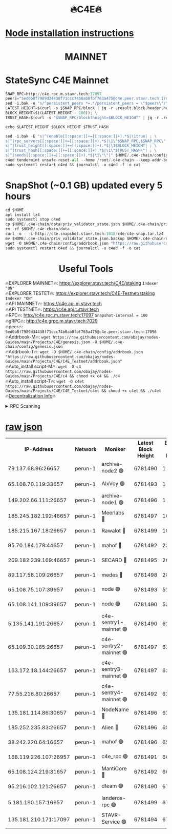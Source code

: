 <h1 align="center"> 🔥C4E🔥</h1>

[Node installation instructions](https://github.com/obajay/nodes-Guides/tree/main/Projects/C4E)
=

<h1 align="center"> MAINNET</h1>

# StateSync C4E Mainnet
```python
SNAP_RPC=http://c4e.rpc.m.stavr.tech:17097
peers="5ed0b8f7989d34438f71ccc74b0ab0fbf763a475@c4e.peer.stavr.tech:17096"
sed -i.bak -e "s/^persistent_peers *=.*/persistent_peers = \"$peers\"/" $HOME/.c4e-chain/config/config.toml
LATEST_HEIGHT=$(curl -s $SNAP_RPC/block | jq -r .result.block.header.height); \
BLOCK_HEIGHT=$((LATEST_HEIGHT - 100)); \
TRUST_HASH=$(curl -s "$SNAP_RPC/block?height=$BLOCK_HEIGHT" | jq -r .result.block_id.hash)

echo $LATEST_HEIGHT $BLOCK_HEIGHT $TRUST_HASH

sed -i.bak -E "s|^(enable[[:space:]]+=[[:space:]]+).*$|\1true| ; \
s|^(rpc_servers[[:space:]]+=[[:space:]]+).*$|\1\"$SNAP_RPC,$SNAP_RPC\"| ; \
s|^(trust_height[[:space:]]+=[[:space:]]+).*$|\1$BLOCK_HEIGHT| ; \
s|^(trust_hash[[:space:]]+=[[:space:]]+).*$|\1\"$TRUST_HASH\"| ; \
s|^(seeds[[:space:]]+=[[:space:]]+).*$|\1\"\"|" $HOME/.c4e-chain/config/config.toml
c4ed tendermint unsafe-reset-all --home /root/.c4e-chain --keep-addr-book
sudo systemctl restart c4ed && journalctl -u c4ed -f -o cat
```
# SnapShot (~0.1 GB) updated every 5 hours
```python
cd $HOME
apt install lz4
sudo systemctl stop c4ed
cp $HOME/.c4e-chain/data/priv_validator_state.json $HOME/.c4e-chain/priv_validator_state.json.backup
rm -rf $HOME/.c4e-chain/data
curl -o - -L http://c4e.snapshot.stavr.tech:1018/c4e/c4e-snap.tar.lz4 | lz4 -c -d - | tar -x -C $HOME/.c4e-chain --strip-components 2
mv $HOME/.c4e-chain/priv_validator_state.json.backup $HOME/.c4e-chain/data/priv_validator_state.json
wget -O $HOME/.c4e-chain/config/addrbook.json "https://raw.githubusercontent.com/obajay/nodes-Guides/main/Projects/C4E/addrbook.json"
sudo systemctl restart c4ed && journalctl -u c4ed -f -o cat
```
 <h1 align="center"> Useful Tools</h1>

🔥EXPLORER MAINNET🔥:  https://explorer.stavr.tech/C4E/staking            `Indexer "ON"` \
🔥EXPLORER TESTET🔥:   https://explorer.stavr.tech/C4E-Testnet/staking     `Indexer "ON"` \
🔥API MAINNET🔥:       https://c4e.api.m.stavr.tech \
🔥API TESTNET🔥:       https://c4e.api.t.stavr.tech \
🔥RPC🔥:               http://c4e.rpc.m.stavr.tech:17097                  `Snapshot-interval = 100` \
🔥gRPC🔥:              http://c4e.grpc.m.stavr.tech:7029 \
🔥peer🔥:              `5ed0b8f7989d34438f71ccc74b0ab0fbf763a475@c4e.peer.stavr.tech:17096` \
🔥Addrbook-M🔥:    ```wget https://raw.githubusercontent.com/obajay/nodes-Guides/main/Projects/C4E/genesis.json -O $HOME/.c4e-chain/config/genesis.json``` \
🔥Addrbook-T🔥:    ```wget -O $HOME/.c4e-chain/config/addrbook.json "https://raw.githubusercontent.com/obajay/nodes-Guides/main/Projects/C4E/C4E_Testnet/addrbook.json"``` \
🔥Auto_install script-M🔥: ```wget -O c4 https://raw.githubusercontent.com/obajay/nodes-Guides/main/Projects/C4E/c4 && chmod +x c4 && ./c4``` \
🔥Auto_install script-T🔥: ```wget -O c4et https://raw.githubusercontent.com/obajay/nodes-Guides/main/Projects/C4E/C4E_Testnet/c4et && chmod +x c4et && ./c4et``` \
🔥[Decentralization Info](https://github.com/obajay/StateSync-snapshots/tree/main/Projects/C4E/Decentralization)🔥




<details>
<summary>RPC Scanning</summary>

<h2 align="center"> We scan nodes in real time every 4 hours. And we provide the final result of RPC endpoints.
We cannot influence the operation of these nodes in any way. </h2>


```python
If Voting Power is higher than 0 --> then the Node is a validator of the network and may be subject to attack and be a potential threat to the chain.
```
```python
We marked such validators with a red symbol
```

</details>

[raw json](https://rpc-check.c4e.stavr.tech/c4e/rpc-c4e-result.json)
=



<table><tr><th>IP-Address</th><th>Network</th><th>Moniker</th><th>Latest Block Height</th><th>Earliest Block Height</th><th>Catching Up</th><th>Tx Index</th><th>Voting Power</th><th>Scan Time</th></tr><tr><td>79.137.68.96:26657</td><td>perun-1</td><td>archive-node2 🟢</td><td>6781490</td><td>1</td><td>False</td><td>on</td><td>0</td><td>2024-01-18T06:05:22.956143556UTC</td></tr><tr><td>65.108.70.119:33657</td><td>perun-1</td><td>AlxVoy 🟢</td><td>6781493</td><td>1</td><td>False</td><td>on</td><td>0</td><td>2024-01-18T06:05:39.414029096UTC</td></tr><tr><td>149.202.66.111:26657</td><td>perun-1</td><td>archive-node1 🟢</td><td>6781496</td><td>1</td><td>False</td><td>on</td><td>0</td><td>2024-01-18T06:05:57.705807559UTC</td></tr><tr><td>185.245.182.192:46657</td><td>perun-1</td><td>Meerlabs 🔴</td><td>6781497</td><td>1051501</td><td>False</td><td>on</td><td>527310</td><td>2024-01-18T06:06:03.411008120UTC</td></tr><tr><td>185.215.167.18:26657</td><td>perun-1</td><td>Rawalot 🔴</td><td>6781499</td><td>1090501</td><td>False</td><td>on</td><td>701423</td><td>2024-01-18T06:06:15.347086711UTC</td></tr><tr><td>95.70.184.178:44657</td><td>perun-1</td><td>mahof 🔴</td><td>6781492</td><td>2342001</td><td>False</td><td>off</td><td>1864179</td><td>2024-01-18T06:05:36.616448499UTC</td></tr><tr><td>209.182.239.169:46657</td><td>perun-1</td><td>SECARD 🔴</td><td>6781495</td><td>2616101</td><td>False</td><td>off</td><td>1136703</td><td>2024-01-18T06:05:52.914593010UTC</td></tr><tr><td>89.117.58.109:26657</td><td>perun-1</td><td>medes 🔴</td><td>6781498</td><td>2826001</td><td>False</td><td>off</td><td>1484927</td><td>2024-01-18T06:06:10.597790729UTC</td></tr><tr><td>65.108.75.107:39657</td><td>perun-1</td><td>node 🟢</td><td>6781493</td><td>5198801</td><td>False</td><td>on</td><td>0</td><td>2024-01-18T06:05:41.872712780UTC</td></tr><tr><td>65.108.141.109:39657</td><td>perun-1</td><td>node 🟢</td><td>6781490</td><td>5303301</td><td>False</td><td>on</td><td>0</td><td>2024-01-18T06:05:25.353070706UTC</td></tr><tr><td>5.135.141.191:26657</td><td>perun-1</td><td>c4e-sentry1-mainnet 🟢</td><td>6781490</td><td>6198001</td><td>False</td><td>on</td><td>0</td><td>2024-01-18T06:05:22.144112940UTC</td></tr><tr><td>65.109.30.185:26657</td><td>perun-1</td><td>c4e-sentry2-mainnet 🟢</td><td>6781497</td><td>6238301</td><td>False</td><td>on</td><td>0</td><td>2024-01-18T06:06:03.082110351UTC</td></tr><tr><td>163.172.18.144:26657</td><td>perun-1</td><td>c4e-sentry3-mainnet 🟢</td><td>6781497</td><td>6239001</td><td>False</td><td>on</td><td>0</td><td>2024-01-18T06:06:04.105479379UTC</td></tr><tr><td>77.55.216.80:26657</td><td>perun-1</td><td>c4e-sentry4-mainnet 🟢</td><td>6781492</td><td>6241001</td><td>False</td><td>on</td><td>0</td><td>2024-01-18T06:05:37.029268803UTC</td></tr><tr><td>135.181.114.86:30657</td><td>perun-1</td><td>NodeName 🔴</td><td>6781496</td><td>6284301</td><td>False</td><td>off</td><td>140495</td><td>2024-01-18T06:05:58.146315453UTC</td></tr><tr><td>185.252.235.83:26657</td><td>perun-1</td><td>Alien 🔴</td><td>6781496</td><td>6502501</td><td>False</td><td>on</td><td>1136703</td><td>2024-01-18T06:05:58.573944907UTC</td></tr><tr><td>38.242.220.64:16657</td><td>perun-1</td><td>mahof 🟢</td><td>6781496</td><td>6545801</td><td>False</td><td>off</td><td>0</td><td>2024-01-18T06:05:55.249416405UTC</td></tr><tr><td>168.119.226.107:26957</td><td>perun-1</td><td>c4e_rpc 🟢</td><td>6781491</td><td>6681491</td><td>False</td><td>on</td><td>0</td><td>2024-01-18T06:05:29.697124315UTC</td></tr><tr><td>65.108.124.219:31657</td><td>perun-1</td><td>MantiCore 🔴</td><td>6781492</td><td>6681492</td><td>False</td><td>off</td><td>193293</td><td>2024-01-18T06:05:36.186315694UTC</td></tr><tr><td>95.216.102.121:26657</td><td>perun-1</td><td>dteam 🟢</td><td>6781490</td><td>6771001</td><td>False</td><td>on</td><td>0</td><td>2024-01-18T06:05:22.580221878UTC</td></tr><tr><td>5.181.190.157:16657</td><td>perun-1</td><td>landeros-rpc 🟢</td><td>6781499</td><td>6780001</td><td>False</td><td>on</td><td>0</td><td>2024-01-18T06:06:15.004824660UTC</td></tr><tr><td>135.181.210.171:17097</td><td>perun-1</td><td>STAVR-Service 🟢</td><td>6781494</td><td>6780701</td><td>False</td><td>on</td><td>0</td><td>2024-01-18T06:05:44.292024570UTC</td></tr></table>
